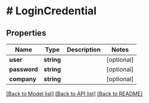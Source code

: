 # # LoginCredential

## Properties

Name | Type | Description | Notes
------------ | ------------- | ------------- | -------------
**user** | **string** |  | [optional]
**password** | **string** |  | [optional]
**company** | **string** |  | [optional]

[[Back to Model list]](../../README.md#models) [[Back to API list]](../../README.md#endpoints) [[Back to README]](../../README.md)

